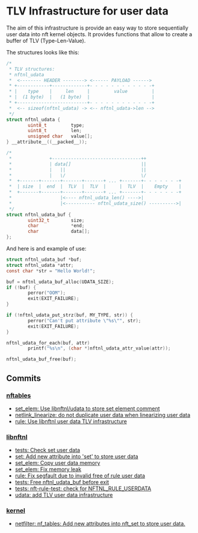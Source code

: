 # TLV Infrastructure for user data

The aim of this infrastructure is provide an easy way to store sequentially user
data into nft kernel objects. It provides functions that allow to create a
buffer of TLV (Type-Len-Value).

The structures looks like this:

```c
/*
 * TLV structures:
 * nftnl_udata
 *  <-------- HEADER --------> <------ PAYLOAD ------>
 * +------------+-------------+- - - - - - - - - - - -+
 * |    type    |     len     |         value         |
 * |  (1 byte)  |   (1 byte)  |                       |
 * +--------------------------+- - - - - - - - - - - -+
 *  <-- sizeof(nftnl_udata) -> <-- nftnl_udata->len -->
 */
struct nftnl_udata {
        uint8_t         type;
        uint8_t         len;
        unsigned char   value[];
} __attribute__((__packed__));

/*
 *              +---------------------------------++
 *              | data[]                          ||
 *              |   ||                            ||
 *              |   \/                            \/
 *  +-------+-------+-------+-------+ ... +-------+- - - - - - -+
 *  | size  |  end  |  TLV  |  TLV  |     |  TLV  |    Empty    |
 *  +-------+-------+-------+-------+ ... +-------+- - - - - - -+
 *                  |<---- nftnl_udata_len() ---->|
 *                  |<----------- nftnl_udata_size() ---------->|
 */
struct nftnl_udata_buf {
        uint32_t        size;
        char            *end;
        char            data[];
};
```

And here is and example of use:

```c
struct nftnl_udata_buf *buf;
struct nftnl_udata *attr;
const char *str = "Hello World!";

buf = nftnl_udata_buf_alloc(UDATA_SIZE);
if (!buf) {
        perror("OOM");
        exit(EXIT_FAILURE);
}

if (!nftnl_udata_put_strz(buf, MY_TYPE, str)) {
        perror("Can't put attribute \"%s\"", str);
        exit(EXIT_FAILURE);
}

nftnl_udata_for_each(buf, attr)
        printf("%s\n", (char *)nftnl_udata_attr_value(attr));

nftnl_udata_buf_free(buf);
```

## Commits
### [nftables](http://netfilter.org/projects/nftables/index.html "nftables project page")

* [set_elem: Use libnftnl/udata to store set element comment                    ](https://git.netfilter.org/nftables/commit/?id=61f851beda31aa3a7dcd4ef534d91b5cfb13594b)
* [netlink_linearize: do not duplicate user data when linearizing user data     ](https://git.netfilter.org/nftables/commit/?id=8979727084d90e6061c8d0f562f8f12e784a657d)
* [rule: Use libnftnl user data TLV infrastructure                              ](https://git.netfilter.org/nftables/commit/?id=795d88cb710512d9b85afbb17beaeec3d92dcd54)

### [libnftnl](http://netfilter.org/projects/libnftnl/index.html "libnftnl project page")

* [tests: Check set user data                                                   ](https://git.netfilter.org/libnftnl/commit/?id=8a593d1cf97a90e750b53f4387ef19da8d7fc574)
* [set: Add new attribute into 'set' to store user data                         ](https://git.netfilter.org/libnftnl/commit/?id=352a74d4e93e3db7380197720eb1003365a5781d)
* [set_elem: Copy user data memory                                              ](https://git.netfilter.org/libnftnl/commit/?id=c326bce873df8fac60c4e8ba8508607f82bb5827)
* [set_elem: Fix memory leak                                                    ](https://git.netfilter.org/libnftnl/commit/?id=88529a7ea173921efa15671b971655da5002ade1)
* [rule: Fix segfault due to invalid free of rule user data                     ](https://git.netfilter.org/libnftnl/commit/?id=0edd209705bc4cf9d2a9e17084310c02d81f4d64)
* [tests: Free nftnl_udata_buf before exit                                      ](https://git.netfilter.org/libnftnl/commit/?id=e4e00c94a2591ef5367d559a4087dde3071e7833)
* [tests: nft-rule-test: check for NFTNL_RULE_USERDATA                          ](https://git.netfilter.org/libnftnl/commit/?id=9552d6cebd050796d2255ad387529f1f22032add)
* [udata: add TLV user data infrastructure                                      ](https://git.netfilter.org/libnftnl/commit/?id=5c3bc232dc9d1dd01d589fab096f67d944621fc2)

### [kernel](https://git.kernel.org/cgit/linux/kernel/git/torvalds/linux.git "linux kernel cgit page")

* [netfilter: nf_tables: Add new attributes into nft_set to store user data.    ](https://git.kernel.org/cgit/linux/kernel/git/torvalds/linux.git/commit/?id=e6d8ecac9e68265aee9be711c5bd29406129666f)
